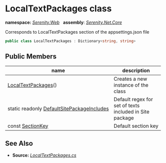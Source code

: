 # LocalTextPackages class
**namespace:** *[Serenity.Web](../README.md#serenity.web-namespace)*   **assembly**: *[Serenity.Net.Core](../README.md)*

Corresponds to LocalTextPackages section of the appsettings.json file

```csharp
public class LocalTextPackages : Dictionary<string, string>
```

## Public Members

| name | description |
| --- | --- |
| [LocalTextPackages](LocalTextPackages/LocalTextPackages.md)() | Creates a new instance of the class |
| static readonly [DefaultSitePackageIncludes](LocalTextPackages/DefaultSitePackageIncludes.md) | Default regex for set of texts included in Site package |
| const [SectionKey](LocalTextPackages/SectionKey.md) | Default section key |

## See Also

* **Source:** *[LocalTextPackages.cs](https://github.com/serenity-is/Serenity/blob/master/src/Serenity.Net.Core/ComponentModel/Extensibility/LocalTextPackages.cs)*